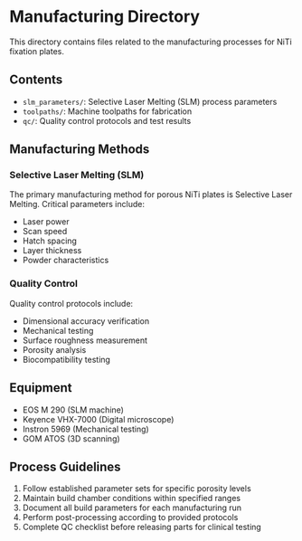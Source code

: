 # Manufacturing Directory

This directory contains files related to the manufacturing processes for NiTi fixation plates.

## Contents

- `slm_parameters/`: Selective Laser Melting (SLM) process parameters
- `toolpaths/`: Machine toolpaths for fabrication
- `qc/`: Quality control protocols and test results

## Manufacturing Methods

### Selective Laser Melting (SLM)

The primary manufacturing method for porous NiTi plates is Selective Laser Melting. Critical parameters include:
- Laser power
- Scan speed
- Hatch spacing
- Layer thickness
- Powder characteristics

### Quality Control

Quality control protocols include:
- Dimensional accuracy verification
- Mechanical testing
- Surface roughness measurement
- Porosity analysis
- Biocompatibility testing

## Equipment

- EOS M 290 (SLM machine)
- Keyence VHX-7000 (Digital microscope)
- Instron 5969 (Mechanical testing)
- GOM ATOS (3D scanning)

## Process Guidelines

1. Follow established parameter sets for specific porosity levels
2. Maintain build chamber conditions within specified ranges
3. Document all build parameters for each manufacturing run
4. Perform post-processing according to provided protocols
5. Complete QC checklist before releasing parts for clinical testing 